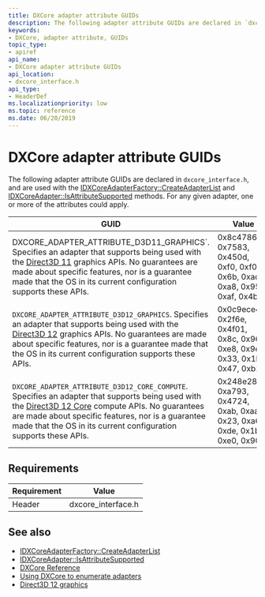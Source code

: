 ```yaml
---
title: DXCore adapter attribute GUIDs
description: The following adapter attribute GUIDs are declared in `dxcore_interface.h`, and are used with the [IDXCoreAdapterFactory::CreateAdapterList](./dxcore_interface/nf-dxcore_interface-idxcoreadapterfactory-createadapterlist.md) and [IDXCoreAdapter::IsAttributeSupported](./dxcore_interface/nf-dxcore_interface-idxcoreadapter-isattributesupported.md) methods.
keywords:
- DXCore, adapter attribute, GUIDs
topic_type:
- apiref
api_name:
- DXCore adapter attribute GUIDs
api_location:
- dxcore_interface.h
api_type:
- HeaderDef
ms.localizationpriority: low
ms.topic: reference
ms.date: 06/20/2019
---
```


# DXCore adapter attribute GUIDs

The following adapter attribute GUIDs are declared in `dxcore_interface.h`, and are used with the [IDXCoreAdapterFactory::CreateAdapterList](./dxcore_interface/nf-dxcore_interface-idxcoreadapterfactory-createadapterlist.md) and [IDXCoreAdapter::IsAttributeSupported](./dxcore_interface/nf-dxcore_interface-idxcoreadapter-isattributesupported.md) methods. For any given adapter, one or more of the attributes could apply.

| GUID | Value |
|-|-|
| DXCORE_ADAPTER_ATTRIBUTE_D3D11_GRAPHICS`. Specifies an adapter that supports being used with the [Direct3D 11](/windows/win32/direct3d11) graphics APIs. No guarantees are made about specific features, nor is a guarantee made that the OS in its current configuration supports these APIs. | 0x8c47866b, 0x7583, 0x450d, 0xf0, 0xf0, 0x6b, 0xad, 0xa8, 0x95, 0xaf, 0x4b |
| `DXCORE_ADAPTER_ATTRIBUTE_D3D12_GRAPHICS`. Specifies an adapter that supports being used with the [Direct3D 12](/windows/win32/direct3d12) graphics APIs. No guarantees are made about specific features, nor is a guarantee made that the OS in its current configuration supports these APIs. | 0x0c9ece4d, 0x2f6e, 0x4f01, 0x8c, 0x96, 0xe8, 0x9e, 0x33, 0x1b, 0x47, 0xb1 |
| `DXCORE_ADAPTER_ATTRIBUTE_D3D12_CORE_COMPUTE`. Specifies an adapter that supports being used with the [Direct3D 12 Core](../direct3d12/core-feature-levels.md) compute APIs. No guarantees are made about specific features, nor is a guarantee made that the OS in its current configuration supports these APIs. | 0x248e2800, 0xa793, 0x4724, 0xab, 0xaa, 0x23, 0xa6, 0xde, 0x1b, 0xe0, 0x90 |

## Requirements

| Requirement | Value |
|-|-|
| Header | dxcore_interface.h |

## See also

* [IDXCoreAdapterFactory::CreateAdapterList](./dxcore_interface/nf-dxcore_interface-idxcoreadapterfactory-createadapterlist.md)
* [IDXCoreAdapter::IsAttributeSupported](./dxcore_interface/nf-dxcore_interface-idxcoreadapter-isattributesupported.md)
* [DXCore Reference](./dxcore-reference.md)
* [Using DXCore to enumerate adapters](./dxcore-enum-adapters.md)
* [Direct3D 12 graphics](../direct3d12/direct3d-12-graphics.md)
